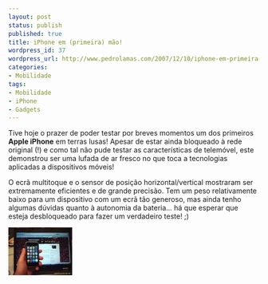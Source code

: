 ```yaml
---
layout: post
status: publish
published: true
title: iPhone em (primeira) mão!
wordpress_id: 37
wordpress_url: http://www.pedrolamas.com/2007/12/10/iphone-em-primeira-mao/
categories:
- Mobilidade
tags:
- Mobilidade
- iPhone
- Gadgets
---
```

Tive hoje o prazer de poder testar por breves momentos um dos primeiros **Apple iPhone** em terras lusas! Apesar de estar ainda bloqueado à rede original (!) e como tal não pude testar as características de telemóvel, este demonstrou ser uma lufada de ar fresco no que toca a tecnologias aplicadas a dispositivos móveis!

O ecrã multitoque e o sensor de posição horizontal/vertical mostraram ser extremamente eficientes e de grande precisão. Tem um peso relativamente baixo para um dispositivo com um ecrã tão generoso, mas ainda tenho algumas dúvidas quanto à autonomia da bateria... há que esperar que esteja desbloqueado para fazer um verdadeiro teste! ;)

[![Apple iPhone](wp-content/uploads/2007/12/image_00039.thumbnail.jpg)](wp-content/uploads/2007/12/image_00039.jpg "Apple iPhone")

